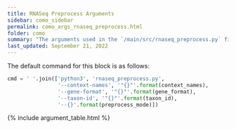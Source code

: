 ```yaml
---
title: RNASeq Preprocess Arguments
sidebar: como_sidebar
permalink: como_args_rnaseq_preprocess.html
folder: como
summary: "The arguments used in the `/main/src/rnaseq_preprocess.py` file"
last_updated: September 21, 2022
---
```


The default command for this block is as follows: 
```python
cmd = ' '.join(['python3', 'rnaseq_preprocess.py',
                '--context-names', '"{}"'.format(context_names),
                '--gene-format', '"{}"'.format(gene_format),
                '--taxon-id', '"{}"'.format(taxon_id),
                '--{}'.format(preprocess_mode)])
```

{% include argument_table.html %}
